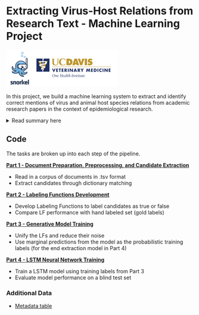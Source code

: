 # Extracting Virus-Host Relations from Research Text - Machine Learning Project

![pic](/misc/logo.png)

In this project, we build a machine learning system to extract and identify correct mentions of virus and animal host species relations from academic research papers in the context of epidemiological research.

<details><summary>Read summary here</summary>
<p>
  
  Considering a large majority of infectious diseases are spread from animals to humans, zoonotic diseases have become an important topic of study and the subject of many research studies. Various species of viruses, such as Flaviviruses, may cause the outbreak of viral zoonotic disease. Hence, the relations between viral and animal host species are major factors in understanding the transmission and characteristics of zoonotic diseases. Natural Language Processing extraction techniques can be used to identify species-level mentions of viral-host relations in academic text. 

  In this project, we build a system to extract and identify correct mentions of virus and animal host species from academic research papers. The goal of such methods is to provide insights into the scientific writing and international research conducted on species linked to zoonotic disease. After extracting frequencies of the mentions of specific viral-host relations, we use supervised machine learning techniques to label entity pairs as having positive or negative associations. 

  One challenge in the way of applying supervised learning methods is the creation of large, labeled training sets. In our project, we require training sets of confirmed viral and host species relations. Hence, we use data programming by way of a training set creation package called Snorkel (created by HazyResearch from Stanford Dawn project) to create training set. The training sets are noisy, machine labeled sets created by applying user-defined heuristics, called labeling functions, to extracted candidate pairs. A generative model is deployed to unify the labeling functions and reduce noise in the final training set. Finally, end extraction is performed by an LSTM model to predict correct relation mentions.    
</p>
</details>


## Code

The tasks are broken up into each step of the pipeline. 


[**Part 1 - Document Preparation, Preprocessing, and Candidate Extraction**](snorkel_part_1.ipynb)
- Read in a corpus of documents in .tsv format
- Extract candidates through dictionary matching

[**Part 2 - Labeling Functions Development**](snorkel_part_2.ipynb)
- Develop Labeling Functions to label candidates as true or false
- Compare LF performance with hand labeled set (gold labels)

[**Part 3 - Generative Model Training**](snorkel_part_3.ipynb)
- Unify the LFs and reduce their noise
- Use marginal predictions from the model as the probabilistic training labels (for the end extraction model in Part 4)

[**Part 4 - LSTM Neural Network Training**](snorkel_part_4.ipynb)
- Train a LSTM model using training labels from Part 3
- Evaluate model performance on a blind test set

### Additional Data
- [Metadata table](https://github.com/EricaXia/snorkel/blob/master/metadata.tsv) 


